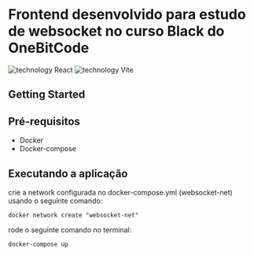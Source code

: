 # Frontend desenvolvido para estudo de websocket no curso Black do OneBitCode

![technology React](https://img.shields.io/badge/techonolgy-Node-success)
![technology Vite](https://img.shields.io/badge/techonolgy-MongoDB-blue)

## Getting Started

## Pré-requisitos

- Docker
- Docker-compose

## Executando a aplicação

crie a network configurada no docker-compose.yml (websocket-net) usando o seguinte comando:

```
docker network create "websocket-net"
```

rode o seguinte comando no terminal:

```
docker-compose up
```